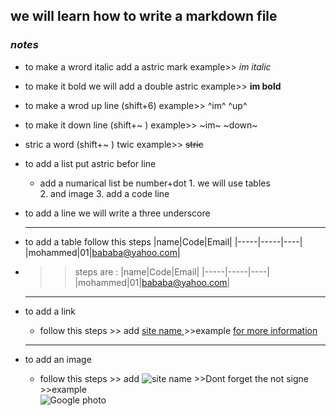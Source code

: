 
## **we will learn how to write a markdown file** 
### *notes* 
* to make a wrord italic add a astric mark example>> *im italic*   
* to make it bold we will add a double astric example>> **im bold**  
* to make a wrod up line (shift+6) example>>  ^im^ ^up^ 
*  to make it down line (shift+~ ) example>>  ~im~ ~down~  
*  stric a word (shift+~ ) twic    example>> ~~stric~~ 
* to add a list put astric befor line 
    * add a numarical list be number+dot 
            1. we will use tables  
            2. and image 
            3. add a code line 
* to add a line we will write a three underscore 
  ___ 

* to add a table follow this steps 
  |name|Code|Email| 
  |-----|-----|----| 
  |mohammed|01|bababa@yahoo.com| 
* >>steps are  :
  >>|name|Code|Email| 
    |-----|-----|----| 
        |mohammed|01|bababa@yahoo.com| 
  ___ 

* to add a link 
    *  follow this steps 
      >> add [site name ](link)
      >>example 
    [for more information](https://www.markdownguide.org/cheat-sheet/) 
    ___
* to add an image  
    *  follow this steps 
      >> add ![site name ](link)
      >>Dont forget the not signe   
      >>example  
 ![Google photo](https://www.google.com.eg/url?sa=i&url=https%3A%2F%2Fencrypted-tbn0.gstatic.com%2Fimages%3Fq%3Dtbn%3AANd9GcQjzC2JyZDZ_RaWf0qp11K0lcvB6b6kYNMoqtZAQ9hiPZ4cTIOB&psig=AOvVaw2ija73FAs8vdt4cBDvXhs9&ust=1591845650740000&source=images&cd=vfe&ved=0CAIQjRxqFwoTCLjN6ael9ukCFQAAAAAdAAAAABAD)  
